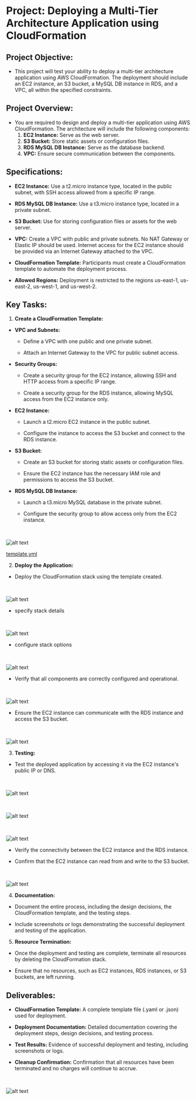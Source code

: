 # Project: Deploying a Multi-Tier Architecture Application using CloudFormation

## Project Objective:

+ This project will test your ability to deploy a multi-tier architecture application using AWS CloudFormation. The deployment should include an EC2 instance, an S3 bucket, a MySQL DB instance in RDS, and a VPC, all within the specified constraints.

## Project Overview:

+ You are required to design and deploy a multi-tier application using AWS CloudFormation. The architecture will include the following components:
  1. **EC2 Instance:** Serve as the web server.
  2. **S3 Bucket:** Store static assets or configuration files.
  3. **RDS MySQL DB Instance:** Serve as the database backend.
  4. **VPC:** Ensure secure communication between the components.


## Specifications:

 + **EC2 Instance:** Use a t2.micro instance type, located in the public subnet, with SSH access allowed from a specific IP range.

 + **RDS MySQL DB Instance:** Use a t3.micro instance type, located in a private subnet.

 + **S3 Bucket:** Use for storing configuration files or assets for the web server.

 + **VPC:** Create a VPC with public and private subnets. No NAT Gateway or Elastic IP should be used. Internet access for the EC2 instance should be provided via an Internet Gateway attached to the VPC.

 + **CloudFormation Template:** Participants must create a CloudFormation template to automate the deployment process.

 + **Allowed Regions:** Deployment is restricted to the regions us-east-1, us-east-2, us-west-1, and us-west-2.

## Key Tasks:

1. **Create a CloudFormation Template:**
  + **VPC and Subnets:**
    + Define a VPC with one public and one private subnet.

    + Attach an Internet Gateway to the VPC for public subnet access.

  + **Security Groups:**
    + Create a security group for the EC2 instance, allowing SSH and HTTP access from a specific IP range.
  
    + Create a security group for the RDS instance, allowing MySQL access from the EC2 instance only.

  + **EC2 Instance:**

    + Launch a t2.micro EC2 instance in the public subnet.

    + Configure the instance to access the S3 bucket and connect to the RDS instance.

  + **S3 Bucket:**
    + Create an S3 bucket for storing static assets or configuration files.

    + Ensure the EC2 instance has the necessary IAM role and permissions to access the S3 bucket.

  + **RDS MySQL DB Instance:**
    + Launch a t3.micro MySQL database in the private subnet.
  
    + Configure the security group to allow access only from the EC2 instance.

     <br>

  ![alt text](images/image-7.png)

  [template.yml](template.yml)

2. **Deploy the Application:**

  + Deploy the CloudFormation stack using the template created.

   <br>

   ![alt text](images/image-1.png)

  + specify stack details

   <br>

  ![alt text](images/image-2.png)

  + configure stack options

  <br>

  ![alt text](images/image-3.png)

  + Verify that all components are correctly configured and operational.

    <br>

  ![alt text](images/image-4.png)


  + Ensure the EC2 instance can communicate with the RDS instance and access the S3 bucket.

  <br>

  ![alt text](images/image-6.png)

3. **Testing:**

  + Test the deployed application by accessing it via the EC2 instance's public IP or DNS.

  <br>

  ![alt text](images/image-9.png)

  <br>

  ![alt text](images/image-10.png)

  <br>

  ![alt text](images/image-5.png)


  + Verify the connectivity between the EC2 instance and the RDS instance.

  + Confirm that the EC2 instance can read from and write to the S3 bucket.

  <br>

  ![alt text](images/image-8.png)

4. **Documentation:**
  
  + Document the entire process, including the design decisions, the CloudFormation template, and the testing steps.

  + Include screenshots or logs demonstrating the successful deployment and testing of the application.

5. **Resource Termination:**

  + Once the deployment and testing are complete, terminate all resources by deleting the CloudFormation stack.

  + Ensure that no resources, such as EC2 instances, RDS instances, or S3 buckets, are left running.


## Deliverables:

 + **CloudFormation Template:** A complete template file (.yaml or .json) used for deployment.

 + **Deployment Documentation:** Detailed documentation covering the deployment steps, design decisions, and testing process.

 + **Test Results:** Evidence of successful deployment and testing, including screenshots or logs.

 + **Cleanup Confirmation:** Confirmation that all resources have been terminated and no charges will continue to accrue.

 <br>

 ![alt text](images/image.png)
